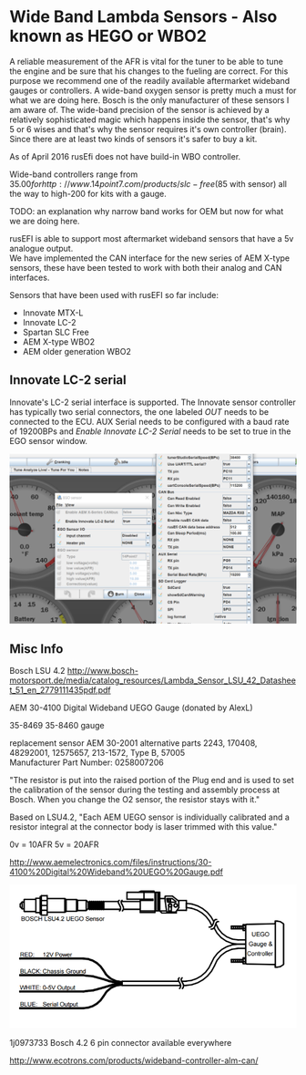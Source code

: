 # Wide Band Lambda Sensors - Also known as HEGO or WBO2 

A reliable measurement of the AFR is vital for the tuner to be able to tune the engine and be sure that his changes to the fueling are correct. For this purpose we recommend one of the readily available aftermarket wideband gauges or controllers.
A wide-band oxygen sensor is pretty much a must for what we are doing here. Bosch is the only manufacturer of these sensors I am aware of. The wide-band precision of the sensor is achieved by a relatively sophisticated magic which happens inside the sensor, that's why 5 or 6 wises and that's why the sensor requires it's own controller (brain). Since there are at least two kinds of sensors it's safer to buy a kit.

As of April 2016 rusEfi does not have build-in WBO controller.

Wide-band controllers range from $35.00 for http://www.14point7.com/products/slc-free ($85 with sensor) all the way to high-200 for kits with a gauge.

TODO: an explanation why narrow band works for OEM but now for what we are doing here.

rusEFI is able to support most aftermarket wideband sensors that have a 5v analogue output.  
We have implemented the CAN interface for the new series of AEM X-type sensors, these have been tested to work with both their analog and CAN interfaces.

Sensors that have been used with rusEFI so far include:
* Innovate MTX-L
* Innovate LC-2 
* Spartan SLC Free
* AEM X-type WBO2 
* AEM older generation WBO2 

## Innovate LC-2 serial

Innovate's LC-2 serial interface is supported. The Innovate sensor controller has typically two serial connectors, the one labeled *OUT* needs to be connected to the ECU. AUX Serial needs to be configured with a baud rate of 19200BPs and *Enable Innovate LC-2 Serial* needs to be set to true in the EGO sensor window. 

![Innovate LC-2 Settings](Fuel/innovate_lc2_settings.png)

## Misc Info

Bosch LSU 4.2
http://www.bosch-motorsport.de/media/catalog_resources/Lambda_Sensor_LSU_42_Datasheet_51_en_2779111435pdf.pdf

AEM 30-4100 Digital Wideband UEGO Gauge (donated by AlexL)

35-8469 35-8460 gauge

replacement sensor AEM 30-2001
alternative parts  2243, 170408, 48292001, 12575657, 213-1572, Type B, 57005	
Manufacturer Part Number: 0258007206

"The resistor is put into the raised portion of the Plug end and is used to set the calibration of the sensor during the testing and assembly process at Bosch. When you change the O2 sensor, the resistor stays with it."

Based on LSU4.2, "Each AEM UEGO sensor is individually calibrated and a resistor integral at the
connector body is laser trimmed with this value."

0v = 10AFR
5v = 20AFR

http://www.aemelectronics.com/files/instructions/30-4100%20Digital%20Wideband%20UEGO%20Gauge.pdf


![Pinout](./Fuel/Aem_UEGO_pinout.png)


1j0973733 Bosch 4.2 6 pin connector available everywhere

http://www.ecotrons.com/products/wideband-controller-alm-can/
